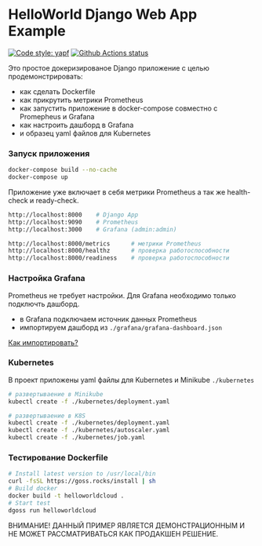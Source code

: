 # HelloWorld Django Web App Example

[![Code style: yapf](https://img.shields.io/badge/code%20style-yapf-orange)](https://github.com/google/yapf)
[![Github Actions status](https://action-badges.now.sh/neegor/helloworldcloud)](https://github.com/neegor/helloworldcloud/actions)

Это простое докеризированое Django приложение с целью продемонстрировать:
* как сделать Dockerfile
* как прикрутить метрики Prometheus
* как запустить приложение в docker-compose совместно с Promepheus и Grafana
* как настроить дашборд в Grafana
* и образец yaml файлов для Kubernetes

### Запуск приложения

```bash
docker-compose build --no-cache
docker-compose up
```

Приложение уже включает в себя метрики Prometheus а так же health-check и ready-check.

```bash
http://localhost:8000    # Django App
http://localhost:9090    # Prometheus
http://localhost:3000    # Grafana (admin:admin)

http://localhost:8000/metrics      # метрики Prometheus
http://localhost:8000/healthz      # проверка работоспособности
http://localhost:8000/readiness    # проверка работоспособности
```

### Настройка Grafana

Prometheus не требует настройки. Для Grafana необходимо только подключть дашборд.

* в Grafana подключаем источник данных Prometheus
* импортируем дашборд из ```./grafana/grafana-dashboard.json```

[Как импортировать?](http://docs.grafana.org/reference/export_import/#importing-a-dashboard)

### Kubernetes

В проект приложены yaml файлы для Kubernetes и Minikube ```./kubernetes```

```bash
# развертываение в Minikube
kubectl create -f ./kubernetes/deployment.yaml

# развертываение в K8S
kubectl create -f ./kubernetes/deployment.yaml
kubectl create -f ./kubernetes/autoscaler.yaml
kubectl create -f ./kubernetes/job.yaml
```

### Тестирование Dockerfile

```bash
# Install latest version to /usr/local/bin
curl -fsSL https://goss.rocks/install | sh
# Build docker
docker build -t helloworldcloud .
# Start test
dgoss run helloworldcloud
```

ВНИМАНИЕ! ДАННЫЙ ПРИМЕР ЯВЛЯЕТСЯ ДЕМОНСТРАЦИОННЫМ И НЕ МОЖЕТ РАССМАТРИВАТЬСЯ КАК ПРОДАКШЕН РЕШЕНИЕ.